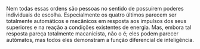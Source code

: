 ﻿Nem todas essas ordens são pessoas no sentido de possuírem poderes individuais de escolha. Especialmente os quatro últimos parecem ser  totalmente automáticos e mecânicos em resposta aos impulsos dos seus superiores e na reação a condições existentes de energia. Mas, embora tal resposta pareça totalmente macanicista, não o é; eles podem parecer autômatos, mas todos eles demonstram a função diferencial de inteligência.